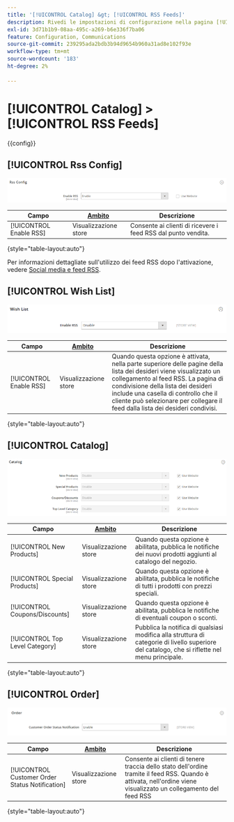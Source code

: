 ```yaml
---
title: '[!UICONTROL Catalog] &gt; [!UICONTROL RSS Feeds]'
description: Rivedi le impostazioni di configurazione nella pagina [!UICONTROL Catalog] &gt; [!UICONTROL RSS Feeds] dell'amministratore di Commerce.
exl-id: 3d71b1b9-08aa-495c-a269-b6e336f7ba06
feature: Configuration, Communications
source-git-commit: 239295ada2bdb3b94d9654b960a31ad8e102f93e
workflow-type: tm+mt
source-wordcount: '183'
ht-degree: 2%

---
```


# [!UICONTROL Catalog] > [!UICONTROL RSS Feeds]

{{config}}

## [!UICONTROL Rss Config]

![Configurazione Rss](./assets/rss-feeds-rss-config.png)<!-- zoom -->

<!-- [Rss Config](https://docs.magento.com/user-guide/marketing/rss-feed.html) -->

| Campo | [Ambito](../../getting-started/websites-stores-views.md#scope-settings) | Descrizione |
|--- |--- |--- |
| [!UICONTROL Enable RSS] | Visualizzazione store | Consente ai clienti di ricevere i feed RSS dal punto vendita. |

{style="table-layout:auto"}

Per informazioni dettagliate sull&#39;utilizzo dei feed RSS dopo l&#39;attivazione, vedere [Social media e feed RSS](../../merchandising-promotions/social-rss.md).

## [!UICONTROL Wish List]

![Elenco desideri](./assets/rss-feeds-wishlist.png)<!-- zoom -->

<!-- [Wish List](https://docs.magento.com/user-guide/marketing/wishlists.html) -->

| Campo | [Ambito](../../getting-started/websites-stores-views.md#scope-settings) | Descrizione |
|--- |--- |--- |
| [!UICONTROL Enable RSS] | Visualizzazione store | Quando questa opzione è attivata, nella parte superiore delle pagine della lista dei desideri viene visualizzato un collegamento al feed RSS. La pagina di condivisione della lista dei desideri include una casella di controllo che il cliente può selezionare per collegare il feed dalla lista dei desideri condivisi. |

{style="table-layout:auto"}

## [!UICONTROL Catalog]

![Catalogo](./assets/rss-feeds-catalog.png)<!-- zoom -->

<!-- [Catalog](https://docs.magento.com/user-guide/catalog/catalog-menu.html) -->

| Campo | [Ambito](../../getting-started/websites-stores-views.md#scope-settings) | Descrizione |
|--- |--- |--- |
| [!UICONTROL New Products] | Visualizzazione store | Quando questa opzione è abilitata, pubblica le notifiche dei nuovi prodotti aggiunti al catalogo del negozio. |
| [!UICONTROL Special Products] | Visualizzazione store | Quando questa opzione è abilitata, pubblica le notifiche di tutti i prodotti con prezzi speciali. |
| [!UICONTROL Coupons/Discounts] | Visualizzazione store | Quando questa opzione è abilitata, pubblica le notifiche di eventuali coupon o sconti. |
| [!UICONTROL Top Level Category] | Visualizzazione store | Pubblica la notifica di qualsiasi modifica alla struttura di categorie di livello superiore del catalogo, che si riflette nel menu principale. |

{style="table-layout:auto"}

## [!UICONTROL Order]

![Ordine](./assets/rss-feeds-order.png)<!-- zoom -->

<!-- [Order](https://docs.magento.com/user-guide/sales/order-status-notification.html) -->

| Campo | [Ambito](../../getting-started/websites-stores-views.md#scope-settings) | Descrizione |
|--- |--- |--- |
| [!UICONTROL Customer Order Status Notification] | Visualizzazione store | Consente ai clienti di tenere traccia dello stato dell&#39;ordine tramite il feed RSS. Quando è attivata, nell&#39;ordine viene visualizzato un collegamento del feed RSS |

{style="table-layout:auto"}
